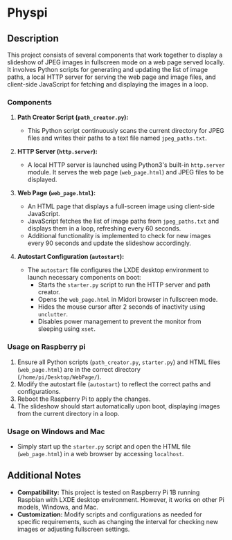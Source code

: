 # Physpi

## Description

This project consists of several components that work together to display a slideshow of JPEG images in fullscreen mode on a web page served locally. It involves Python scripts for generating and updating the list of image paths, a local HTTP server for serving the web page and image files, and client-side JavaScript for fetching and displaying the images in a loop.

### Components

1. **Path Creator Script (`path_creator.py`):**
   - This Python script continuously scans the current directory for JPEG files and writes their paths to a text file named `jpeg_paths.txt`.

2. **HTTP Server (`http.server`):**
   - A local HTTP server is launched using Python3's built-in `http.server` module. It serves the web page (`web_page.html`) and JPEG files to be displayed.

3. **Web Page (`web_page.html`):**
   - An HTML page that displays a full-screen image using client-side JavaScript.
   - JavaScript fetches the list of image paths from `jpeg_paths.txt` and displays them in a loop, refreshing every 60 seconds.
   - Additional functionality is implemented to check for new images every 90 seconds and update the slideshow accordingly.

4. **Autostart Configuration (`autostart`):**
   - The `autostart` file configures the LXDE desktop environment to launch necessary components on boot:
     - Starts the `starter.py` script to run the HTTP server and path creator.
     - Opens the `web_page.html` in Midori browser in fullscreen mode.
     - Hides the mouse cursor after 2 seconds of inactivity using `unclutter`.
     - Disables power management to prevent the monitor from sleeping using `xset`.

### Usage on Raspberry pi

1. Ensure all Python scripts (`path_creator.py`, `starter.py`) and HTML files (`web_page.html`) are in the correct directory (`/home/pi/Desktop/WebPage/`).
2. Modify the autostart file (`autostart`) to reflect the correct paths and configurations.
3. Reboot the Raspberry Pi to apply the changes.
4. The slideshow should start automatically upon boot, displaying images from the current directory in a loop.

### Usage on Windows and Mac

- Simply start up the `starter.py` script and open the HTML file (`web_page.html`) in a web browser by accessing `localhost`.

## Additional Notes

- **Compatibility:** This project is tested on Raspberry Pi 1B running Raspbian with LXDE desktop environment. However, it works on other Pi models, Windows, and Mac.
- **Customization:** Modify scripts and configurations as needed for specific requirements, such as changing the interval for checking new images or adjusting fullscreen settings.
